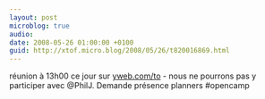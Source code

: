 ```yaml
---
layout: post
microblog: true
audio: 
date: 2008-05-26 01:00:00 +0100
guid: http://xtof.micro.blog/2008/05/26/t820016869.html
---
```

réunion à 13h00 ce jour sur [yweb.com/to](http://yweb.com/to) - nous ne pourrons pas y participer avec @PhilJ. Demande présence planners #opencamp
